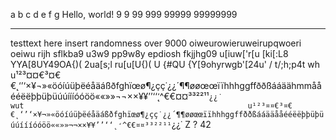 a
b
c
d
e
f
g
Hello, world!
9
9
99
999
99999
99999999
_____________

testtext here insert randomness over 9000 
oiweurowieruweirupqwoeri oeiwu rijh sflkba9 u3w9 pp9w8y epdiosh fkjjhg09 u[iuw['r[u [ki[:L8 YYA[8UY49OA{)( 2ua[s;l ru[u[U{)( U {#QU {Y[9ohyrwgb'[24u' / t/;h;p4t wh
u¹²³¤¤€³¤€€˛‘’‘×¥¬»«öóíúüþëéåäáßðfghïœø¶¿çç˙¿¿´¶¶øøœœïïhhhggffððßááäähmmååééëëþþüþüúúíííóóöö««»»¬¬××¥¥’’‘‘˛̛^€€¤¤³³²²¹¹``¿¿˙                                                                                                 wut                                                  u¹²³¤¤€³¤€€˛‘’‘×¥¬»«öóíúüþëéåäáßðfghïœø¶¿çç˙¿¿´¶¶øøœœïïhhhggffððßááääååééëëþþüþüúúíííóóöö««»»¬¬××¥¥’’‘‘˛̛^€€¤¤³³²²¹¹``¿¿˙
Z
?
42
